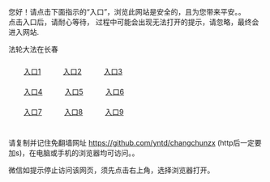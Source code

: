 您好！请点击下面指示的“入口”，浏览此网站是安全的，且为您带来平安。。 <br/>
点击入口后，请耐心等待， 过程中可能会出现无法打开的提示，请忽略，最终会进入网站. </br>

法轮大法在长春<br/>
<div style="padding:10px"><a style="margin:20px" target="_blank" href="https://d305t72s41835v.cloudfront.net/2Qpsp?gkmwej" id="ccLink1" rel="nofollow">入口1</a> <a target="_blank" style="margin:20px" href="https://d1g3bqwzq8mex7.cloudfront.net/2Qpsp?acroui" id="ccLink2" rel="nofollow">入口2</a> <a style="margin:20px" target="_blank" href="https://d2vpphqnt7l966.cloudfront.net/2Qpsp?udsyiw" id="ccLink3" rel="nofollow">入口3</a></div>

<div style="padding:10px" ><a style="margin:20px" target="_blank" href="https://d305t72s41835v.cloudfront.net/2Qpsp?gkmwej" id="ccLink4" rel="nofollow">入口4</a> <a style="margin:20px" href="https://d1g3bqwzq8mex7.cloudfront.net/2Qpsp?acroui" target="_blank" id="ccLink5" rel="nofollow">入口5</a> <a style="margin:20px" href="https://d2vpphqnt7l966.cloudfront.net/2Qpsp?udsyiw" target="_blank" id="ccLink6" rel="nofollow">入口6</a></div>

<div style="padding:10px"><a style="margin:20px" target="_blank" href="https://d305t72s41835v.cloudfront.net/2Qpsp?gkmwej" id="ccLink7" rel="nofollow">入口7</a> <a style="margin:20px" href="https://d1g3bqwzq8mex7.cloudfront.net/2Qpsp?acroui" target="_blank" id="ccLink8" rel="nofollow">入口8</a> <a style="margin:20px" target="_blank" href="https://d2vpphqnt7l966.cloudfront.net/2Qpsp?udsyiw" id="ccLink9" rel="nofollow">入口9</a></div>

<br/>



请复制并记住免翻墙网址 https://github.com/yntd/changchunzx (http后一定要加s)，在电脑或手机的浏览器均可访问。。<br/>

微信如提示停止访问该网页，须先点击右上角，选择浏览器打开。
